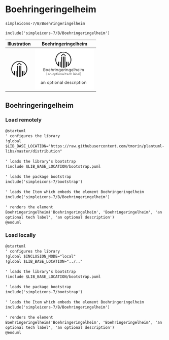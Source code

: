 # Boehringeringelheim


```text
simpleicons-7/B/Boehringeringelheim
```

```text
include('simpleicons-7/B/Boehringeringelheim')
```



| Illustration | Boehringeringelheim |
| :---: | :---: |
| ![illustration for Illustration](../../simpleicons-7/B/Boehringeringelheim.png) | ![illustration for Boehringeringelheim](../../simpleicons-7/B/Boehringeringelheim.Local.png) |




## Boehringeringelheim

### Load remotely
```plantuml
@startuml
' configures the library
!global $LIB_BASE_LOCATION="https://raw.githubusercontent.com/tmorin/plantuml-libs/master/distribution"

' loads the library's bootstrap
!include $LIB_BASE_LOCATION/bootstrap.puml

' loads the package bootstrap
include('simpleicons-7/bootstrap')

' loads the Item which embeds the element Boehringeringelheim
include('simpleicons-7/B/Boehringeringelheim')

' renders the element
Boehringeringelheim('Boehringeringelheim', 'Boehringeringelheim', 'an optional tech label', 'an optional description')
@enduml
```

### Load locally
```plantuml
@startuml
' configures the library
!global $INCLUSION_MODE="local"
!global $LIB_BASE_LOCATION="../.."

' loads the library's bootstrap
!include $LIB_BASE_LOCATION/bootstrap.puml

' loads the package bootstrap
include('simpleicons-7/bootstrap')

' loads the Item which embeds the element Boehringeringelheim
include('simpleicons-7/B/Boehringeringelheim')

' renders the element
Boehringeringelheim('Boehringeringelheim', 'Boehringeringelheim', 'an optional tech label', 'an optional description')
@enduml
```

